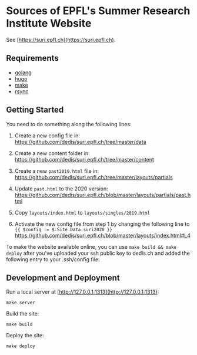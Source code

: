 # Sources of EPFL's Summer Research Institute Website
See [https://suri.epfl.ch](https://suri.epfl.ch).

## Requirements

- [golang](https://golang.org/)
- [hugo](https://gohugo.io/)
- [make](https://www.gnu.org/software/make/)
- [rsync](https://rsync.samba.org/)

## Getting Started

You need to do something along the following lines:

1) Create a new config file in: https://github.com/dedis/suri.epfl.ch/tree/master/data

2) Create a new content folder in: https://github.com/dedis/suri.epfl.ch/tree/master/content

3) Create a new `past2019.html` file in:
https://github.com/dedis/suri.epfl.ch/tree/master/layouts/partials

4) Update `past.html` to the 2020 version:
https://github.com/dedis/suri.epfl.ch/blob/master/layouts/partials/past.html

5) Copy `layouts/index.html` to `layouts/singles/2019.html`

6) Activate the new config file from step 1 by changing the following line to `{{ $config := $.Site.Data.suri2020 }}`
https://github.com/dedis/suri.epfl.ch/blob/master/layouts/index.html#L4

To make the website available online, you can use `make build && make deploy` after you've uploaded your ssh public key to dedis.ch and added the following entry to your .ssh/config file:

## Development and Deployment

Run a local server at [http://127.0.0.1:1313](http://127.0.0.1:1313):

```
make server
```

Build the site:

```
make build
```

Deploy the site:

```
make deploy
```
